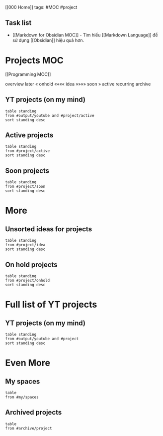 [[000 Home]]
tags: #MOC #project 


## Task list
- [[Markdown for Obsidian MOC]] - Tìm hiểu [[Markdown Language]] để sử dụng [[Obsidian]] hiệu quả hơn.

# Projects MOC
[[Programming MOC]]

overview
later « onhold «««« idea »»»» soon » active
recurring
archive

## YT projects (on my mind)
```dataview
table standing
from #output/youtube and #project/active
sort standing desc
```

## Active projects
```dataview
table standing
from #project/active
sort standing desc
```

## Soon projects
```dataview
table standing
from #project/soon
sort standing desc
```


# More
## Unsorted ideas for projects
```dataview
table standing
from #project/idea  
sort standing desc
```

## On hold projects
```dataview
table standing
from #project/onhold
sort standing desc
```

# Full list of YT projects
## YT projects (on my mind)
```dataview
table standing
from #output/youtube and #project
sort standing desc
```
# Even More
## My spaces
```dataview
table 
from #my/spaces 
```

## Archived projects
```dataview
table 
from #archive/project
```


